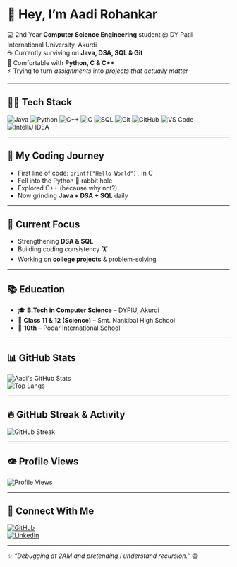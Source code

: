 # 👋 Hey, I’m Aadi Rohankar  

💻 2nd Year **Computer Science Engineering** student @ DY Patil International University, Akurdi  
☕ Currently surviving on **Java, DSA, SQL & Git**  
🐍 Comfortable with **Python, C & C++**  
⚡ Trying to turn *assignments* into *projects that actually matter*  

---

## 🧑‍💻 Tech Stack  
![Java](https://img.shields.io/badge/Java-ED8B00?style=for-the-badge&logo=java&logoColor=white)
![Python](https://img.shields.io/badge/Python-3776AB?style=for-the-badge&logo=python&logoColor=white)
![C++](https://img.shields.io/badge/C++-00599C?style=for-the-badge&logo=cplusplus&logoColor=white)
![C](https://img.shields.io/badge/C-00599C?style=for-the-badge&logo=c&logoColor=white)
![SQL](https://img.shields.io/badge/SQL-003B57?style=for-the-badge&logo=sqlite&logoColor=white)
![Git](https://img.shields.io/badge/Git-F05032?style=for-the-badge&logo=git&logoColor=white)
![GitHub](https://img.shields.io/badge/GitHub-181717?style=for-the-badge&logo=github&logoColor=white)
![VS Code](https://img.shields.io/badge/VS%20Code-0078D4?style=for-the-badge&logo=visual-studio-code&logoColor=white)
![IntelliJ IDEA](https://img.shields.io/badge/IntelliJ_IDEA-000000?style=for-the-badge&logo=intellij-idea&logoColor=white)

---

## 🚀 My Coding Journey
- First line of code: `printf("Hello World");` in C  
- Fell into the Python 🐍 rabbit hole  
- Explored C++ (because why not?)  
- Now grinding **Java + DSA + SQL** daily  

---

## 🌱 Current Focus  
- Strengthening **DSA & SQL**  
- Building coding consistency 🏋️  
- Working on **college projects** & problem-solving  

---

## 📚 Education  
- 🎓 **B.Tech in Computer Science** – DYPIU, Akurdi  
- 📘 **Class 11 & 12 (Science)** – Smt. Nankibai High School  
- 🏫 **10th** – Podar International  School

---

## 📊 GitHub Stats  
![Aadi's GitHub Stats](https://github-readme-stats.vercel.app/api?username=Aadi-1605&show_icons=true&theme=tokyonight)  
![Top Langs](https://github-readme-stats.vercel.app/api/top-langs/?username=Aadi-1605&layout=compact&theme=tokyonight)  

---

## 🔥 GitHub Streak & Activity  
![GitHub Streak](https://github-readme-streak-stats.herokuapp.com/?user=Aadi-1605&theme=tokyonight)  

---

## 👁️ Profile Views  
![Profile Views](https://komarev.com/ghpvc/?username=Aadi-1605&color=blue)  

---

## 🔗 Connect With Me  
[![GitHub](https://img.shields.io/badge/GitHub-Aadi--1605-181717?style=for-the-badge&logo=github)](https://github.com/Aadi-1605)  
[![LinkedIn](https://img.shields.io/badge/LinkedIn-Aadi%20Rohankar-blue?style=for-the-badge&logo=linkedin)](https://in.linkedin.com/in/aadi-rohankar-b65926381)  

---

✨ *“Debugging at 2AM and pretending I understand recursion.”* 😅  

